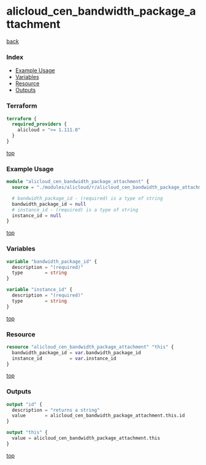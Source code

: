 # alicloud_cen_bandwidth_package_attachment

[back](../alicloud.md)

### Index

- [Example Usage](#example-usage)
- [Variables](#variables)
- [Resource](#resource)
- [Outputs](#outputs)

### Terraform

```terraform
terraform {
  required_providers {
    alicloud = ">= 1.111.0"
  }
}
```

[top](#index)

### Example Usage

```terraform
module "alicloud_cen_bandwidth_package_attachment" {
  source = "./modules/alicloud/r/alicloud_cen_bandwidth_package_attachment"

  # bandwidth_package_id - (required) is a type of string
  bandwidth_package_id = null
  # instance_id - (required) is a type of string
  instance_id = null
}
```

[top](#index)

### Variables

```terraform
variable "bandwidth_package_id" {
  description = "(required)"
  type        = string
}

variable "instance_id" {
  description = "(required)"
  type        = string
}
```

[top](#index)

### Resource

```terraform
resource "alicloud_cen_bandwidth_package_attachment" "this" {
  bandwidth_package_id = var.bandwidth_package_id
  instance_id          = var.instance_id
}
```

[top](#index)

### Outputs

```terraform
output "id" {
  description = "returns a string"
  value       = alicloud_cen_bandwidth_package_attachment.this.id
}

output "this" {
  value = alicloud_cen_bandwidth_package_attachment.this
}
```

[top](#index)